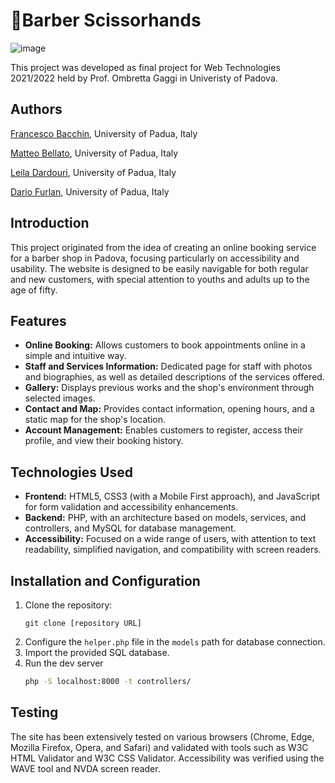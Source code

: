# 💈Barber Scissorhands
![image](https://github.com/BackToFrancesco/scissorhands/assets/76614857/ffae34d4-1e68-4cce-b641-c57458515d3c)

This project was developed as final project for Web Technologies 2021/2022 held by Prof. Ombretta Gaggi in Univeristy of Padova.


## Authors
[Francesco Bacchin](https://github.com/backtofrancesco), University of Padua, Italy

[Matteo Bellato](https://github.com/matt8227), University of Padua, Italy

[Leila Dardouri](https://github.com/leidard), University of Padua, Italy

[Dario Furlan](https://github.com/dariofurlan), University of Padua, Italy

## Introduction
This project originated from the idea of creating an online booking service for a barber shop in Padova, focusing particularly on accessibility and usability. The website is designed to be easily navigable for both regular and new customers, with special attention to youths and adults up to the age of fifty.

## Features
- **Online Booking:** Allows customers to book appointments online in a simple and intuitive way.
- **Staff and Services Information:** Dedicated page for staff with photos and biographies, as well as detailed descriptions of the services offered.
- **Gallery:** Displays previous works and the shop's environment through selected images.
- **Contact and Map:** Provides contact information, opening hours, and a static map for the shop's location.
- **Account Management:** Enables customers to register, access their profile, and view their booking history.

## Technologies Used
- **Frontend:** HTML5, CSS3 (with a Mobile First approach), and JavaScript for form validation and accessibility enhancements.
- **Backend:** PHP, with an architecture based on models, services, and controllers, and MySQL for database management.
- **Accessibility:** Focused on a wide range of users, with attention to text readability, simplified navigation, and compatibility with screen readers.

## Installation and Configuration
1. Clone the repository:
   ```
   git clone [repository URL]
   ```
2. Configure the `helper.php` file in the `models` path for database connection.
3. Import the provided SQL database.
4. Run the dev server
    ```bash
    php -S localhost:8000 -t controllers/
    ```

## Testing
The site has been extensively tested on various browsers (Chrome, Edge, Mozilla Firefox, Opera, and Safari) and validated with tools such as W3C HTML Validator and W3C CSS Validator. Accessibility was verified using the WAVE tool and NVDA screen reader.
